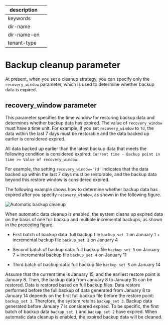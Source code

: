 |description||
|---|---|
|keywords||
|dir-name||
|dir-name-en||
|tenant-type||

# Backup cleanup parameter

At present, when you set a cleanup strategy, you can specify only the `recovery_window` parameter, which is used to determine whether backup data is expired.

## recovery_window parameter

This parameter specifies the time window for restoring backup data and determines whether backup data has expired. The value of `recovery_window` must have a time unit. For example, if you set `recovery_window` to `7d`, the data within the last 7 days must be restorable and the data backed up earlier is considered expired.

All data backed up earlier than the latest backup data that meets the following condition is considered expired: `Current time - Backup point in time >= Value of recovery_window`.

For example, the setting `recovery_window='7d'` indicates that the data backed up within the last 7 days must be restorable, and the backup data beyond this restore window is considered expired.

The following example shows how to determine whether backup data has expired after you specify `recovery_window`, as shown in the following figure.

![Automatic backup cleanup](https://obbusiness-private.oss-cn-shanghai.aliyuncs.com/doc/img/observer-enterprise/V4.2.1/EN_US/600.manage/600.backup-and-recovery/BackupCleanup.png)

When automatic data cleanup is enabled, the system cleans up expired data on the basis of one full backup and multiple incremental backups, as shown in the preceding figure.

* First batch of backup data: full backup file `backup_set 1` on January 1 + incremental backup file `backup_set 2` on January 4

* Second batch of backup data: full backup file `backup_set 3` on January 7 + incremental backup file `backup_set 4` on January 11

* Third batch of backup data: full backup file `backup_set 5` on January 14

Assume that the current time is January 15, and the earliest restore point is January 8. Then, the backup data from January 8 to January 15 can be restored. Data is restored based on full backup files. Data restore performed before the full backup of data generated from January 8 to January 14 depends on the first full backup file before the restore point: `backup_set 3`. Therefore, the system retains `backup_set 3`. Backup data generated before January 7 is considered expired. To be specific, the first batch of backup data `backup_set 1` and `backup_set 2` have expired. When automatic data cleanup is enabled, the expired backup data will be cleaned.